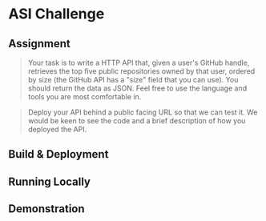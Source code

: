 # ASI Challenge
## Assignment
> Your task is to write a HTTP API that, given a user's GitHub handle, retrieves the top five public repositories owned by that user, ordered by size (the GitHub API has a "size" field that you can use). You should return the data as JSON. Feel free to use the language and tools you are most comfortable in.

> Deploy your API behind a public facing URL so that we can test it. We would be keen to see the code and a brief description of how you deployed the API.
 

## Build & Deployment

## Running Locally

## Demonstration